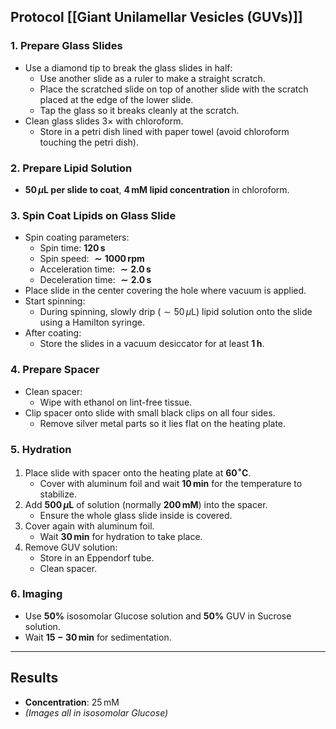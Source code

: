 ## Protocol [[Giant Unilamellar Vesicles (GUVs)]]

### 1. Prepare Glass Slides
- Use a diamond tip to break the glass slides in half:
  - Use another slide as a ruler to make a straight scratch.
  - Place the scratched slide on top of another slide with the scratch placed at the edge of the lower slide.
  - Tap the glass so it breaks cleanly at the scratch.
- Clean glass slides $3 \times$ with chloroform.
  - Store in a petri dish lined with paper towel (avoid chloroform touching the petri dish).

### 2. Prepare Lipid Solution
- **$50 \, \mu\mathrm{L}$ per slide to coat**, **$4 \, \mathrm{mM}$ lipid concentration** in chloroform.

### 3. Spin Coat Lipids on Glass Slide
- Spin coating parameters:
  - Spin time: **$120 \, \mathrm{s}$**
  - Spin speed: **$\sim 1000 \, \mathrm{rpm}$**
  - Acceleration time: **$\sim 2.0 \, \mathrm{s}$**
  - Deceleration time: **$\sim 2.0 \, \mathrm{s}$**
- Place slide in the center covering the hole where vacuum is applied.
- Start spinning:
  - During spinning, slowly drip ($\sim 50 \, \mu\mathrm{L}$) lipid solution onto the slide using a Hamilton syringe.
- After coating:
  - Store the slides in a vacuum desiccator for at least **$1 \, \mathrm{h}$**.

### 4. Prepare Spacer
- Clean spacer:
  - Wipe with ethanol on lint-free tissue.
- Clip spacer onto slide with small black clips on all four sides.
  - Remove silver metal parts so it lies flat on the heating plate.

### 5. Hydration
1. Place slide with spacer onto the heating plate at **$60^\circ \mathrm{C}$**.
   - Cover with aluminum foil and wait **$10 \, \mathrm{min}$** for the temperature to stabilize.
2. Add **$500 \, \mu\mathrm{L}$** of solution (normally **$200 \, \mathrm{mM}$**) into the spacer.
   - Ensure the whole glass slide inside is covered.
3. Cover again with aluminum foil.
   - Wait **$30 \, \mathrm{min}$** for hydration to take place.
4. Remove GUV solution:
   - Store in an Eppendorf tube.
   - Clean spacer.

### 6. Imaging
- Use **$50\%$** isosomolar Glucose solution and **$50\%$** GUV in Sucrose solution.
- Wait **$15-30 \, \mathrm{min}$** for sedimentation.

---

## Results
- **Concentration**: $25 \, \mathrm{mM}$  
- *(Images all in isosomolar Glucose)*
